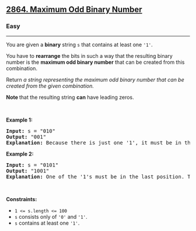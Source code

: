 <h2><a href="https://leetcode.com/problems/maximum-odd-binary-number">2864. Maximum Odd Binary Number</a></h2><h3>Easy</h3><hr><p>You are given a <strong>binary</strong> string <code>s</code> that contains at least one <code>&#39;1&#39;</code>.</p>

<p>You have to <strong>rearrange</strong> the bits in such a way that the resulting binary number is the <strong>maximum odd binary number</strong> that can be created from this combination.</p>

<p>Return <em>a string representing the maximum odd binary number that can be created from the given combination.</em></p>

<p><strong>Note </strong>that the resulting string <strong>can</strong> have leading zeros.</p>

<p>&nbsp;</p>
<p><strong class="example">Example 1:</strong></p>

<pre>
<strong>Input:</strong> s = &quot;010&quot;
<strong>Output:</strong> &quot;001&quot;
<strong>Explanation:</strong> Because there is just one &#39;1&#39;, it must be in the last position. So the answer is &quot;001&quot;.
</pre>

<p><strong class="example">Example 2:</strong></p>

<pre>
<strong>Input:</strong> s = &quot;0101&quot;
<strong>Output:</strong> &quot;1001&quot;
<strong>Explanation: </strong>One of the &#39;1&#39;s must be in the last position. The maximum number that can be made with the remaining digits is &quot;100&quot;. So the answer is &quot;1001&quot;.
</pre>

<p>&nbsp;</p>
<p><strong>Constraints:</strong></p>

<ul>
	<li><code>1 &lt;= s.length &lt;= 100</code></li>
	<li><code>s</code> consists only of <code>&#39;0&#39;</code> and <code>&#39;1&#39;</code>.</li>
	<li><code>s</code> contains at least one <code>&#39;1&#39;</code>.</li>
</ul>
